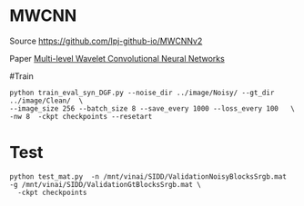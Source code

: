 # MWCNN 

Source https://github.com/lpj-github-io/MWCNNv2

Paper [Multi-level Wavelet Convolutional Neural Networks](https://ieeexplore.ieee.org/stamp/stamp.jsp?arnumber=8732332)

#Train

```
python train_eval_syn_DGF.py --noise_dir ../image/Noisy/ --gt_dir ../image/Clean/  \
--image_size 256 --batch_size 8 --save_every 1000 --loss_every 100   \
-nw 8  -ckpt checkpoints --resetart
```

# Test 
```
python test_mat.py  -n /mnt/vinai/SIDD/ValidationNoisyBlocksSrgb.mat  -g /mnt/vinai/SIDD/ValidationGtBlocksSrgb.mat \
  -ckpt checkpoints 

```

